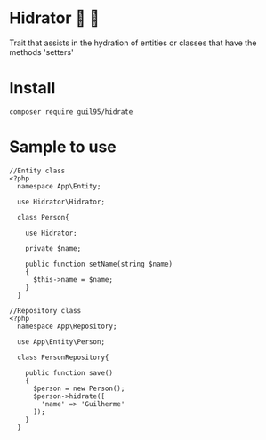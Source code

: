 # Hidrator :elephant: :cup_with_straw:

Trait that assists in the hydration of entities or classes that have the methods 'setters'

# Install
`composer require guil95/hidrate`

# Sample to use

```
//Entity class
<?php
  namespace App\Entity;
  
  use Hidrator\Hidrator;
  
  class Person{
  
    use Hidrator;
    
    private $name;
    
    public function setName(string $name)
    {
      $this->name = $name;
    }
  }
```

```
//Repository class
<?php
  namespace App\Repository;
  
  use App\Entity\Person;
  
  class PersonRepository{

    public function save()
    {
      $person = new Person();
      $person->hidrate([
        'name' => 'Guilherme'
      ]);
    }
  }
```

